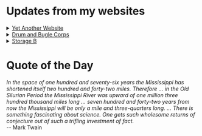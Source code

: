 # Updates from my websites

<details><summary> <a href="https://www.amon-hen.com">Yet Another Website</a> </summary>

* <a href="https://www.amon-hen.com/food/34501">Mmmm, Good luck surge come</a>
* <a href="https://www.amon-hen.com/computing/internet/www/435">Quote of the Day</a>
* <a href="https://www.amon-hen.com/television/8560">MST3K 0203 – Jungle Goddess</a>
* <a href="https://www.amon-hen.com/politics/34497">Last Week Tonight – S2 E22: Mandatory Minimums, Iran & FIFA Update</a>
* <a href="https://www.amon-hen.com/television/6119">MST3K Short 0701 – Once Upon A Honeymoon</a>
* <a href="https://www.amon-hen.com/movies/34493">The Beatniks (1959)</a>
* <a href="https://www.amon-hen.com/music/drums-and-percussion/34488">Drumming: Pt. I</a>
* <a href="https://www.amon-hen.com/books/297">Reading: An Epitaph in Rust</a>
* <a href="https://www.amon-hen.com/politics/34486">Trump is aggressively ignorant</a>
* <a href="https://www.amon-hen.com/computing/34482">Mmmm, USB Food</a>
</details>

<details><summary> <a href="https://www.drum-corps.net">Drum and Bugle Corps</a> </summary>

* <a href="https://www.drum-corps.net/scores/dci/3822">DCI New Mexico (2025)</a>
* <a href="https://www.drum-corps.net/scores/dci/3818">DCI Broken Arrow (2025)</a>
* <a href="https://www.drum-corps.net/scores/dci/3815">Brass Impact (2025)</a>
* <a href="https://www.drum-corps.net/scores/dci/3808">So Cal Classic: Open Class Pacific Championship Finals (2025)</a>
* <a href="https://www.drum-corps.net/scores/dci/3805">Drums Across the Desert (2025)</a>
* <a href="https://www.drum-corps.net/scores/dci/3802">Drum Corps at the Rose Bowl (2025)</a>
* <a href="https://www.drum-corps.net/scores/dci/3798">Cavalcade of Brass (2025)</a>
* <a href="https://www.drum-corps.net/scores/dci/3795">DCI Little Rock (2025)</a>
* <a href="https://www.drum-corps.net/scores/dci/3792">Drum Corps Grand Prix  (2025)</a>
* <a href="https://www.drum-corps.net/scores/dci/3788">Western Corps Connection (2025)</a>
</details>

<details><summary> <a href="https://www.storage-b.com">Storage B</a> </summary>

* <a href="https://www.storage-b.com/math-numerical-analysis/1081">Crummy Code from Copilot</a>
* <a href="https://www.storage-b.com/humor/1067">Meeting Driven Development</a>
* <a href="https://www.storage-b.com/c/1057">CLion Is Now Free for Non-Commercial Use</a>
* <a href="https://www.storage-b.com/humor/1052">Programmers Then and Now</a>
* <a href="https://www.storage-b.com/c/1050">Strategies for Developing Safety-Critical Software in C++</a>
* <a href="https://www.storage-b.com/ai/1048">What trillion-dollar problem is AI trying to solve?</a>
* <a href="https://www.storage-b.com/math-numerical-analysis/1036">Hypot</a>
* <a href="https://www.storage-b.com/c/1015">Uploading Consciousness</a>
* <a href="https://www.storage-b.com/humor/1003">SCRUM: An Honest Ad</a>
* <a href="https://www.storage-b.com/humor/996">Agile vs. Waterfall</a>
</details>

# Quote of the Day
<p><em>In the space of one hundred and seventy-six years the Mississippi has shortened itself two hundred and forty-two miles.  Therefore ... in the Old Silurian Period the Mississippi River was upward of one million three hundred thousand miles long ... seven hundred and forty-two years from now the Mississippi will be only a mile and three-quarters long.  ... There is something fascinating about science.  One gets such wholesome returns of conjecture out of such a trifling investment of fact.</em><br /> -- Mark Twain</p>